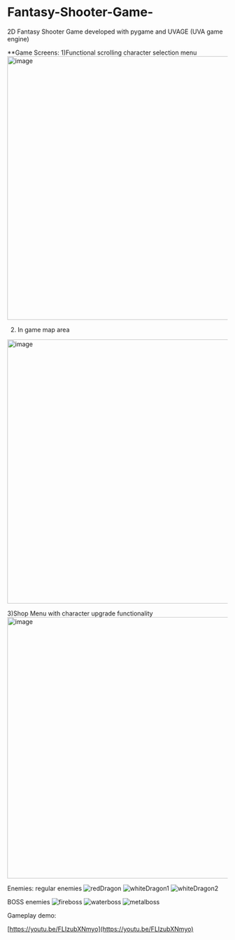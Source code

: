 # Fantasy-Shooter-Game-
2D Fantasy Shooter Game developed with pygame and UVAGE (UVA game engine)

**Game Screens:
1)Functional scrolling character selection menu
<img width="603" alt="image" src="https://github.com/phongo1/Fantasy-Shooter-Game-/assets/121993449/a31d40df-8335-4ecd-97c7-5aa36ef79b9a">

2) In game map area
<img width="604" alt="image" src="https://github.com/phongo1/Fantasy-Shooter-Game-/assets/121993449/f2068385-5cb0-4735-a105-8fa11f4f8790">


3)Shop Menu with character upgrade functionality
<img width="598" alt="image" src="https://github.com/phongo1/Fantasy-Shooter-Game-/assets/121993449/e6cdeb22-0776-42b1-b264-7975f18409de">

Enemies:
regular enemies
![redDragon](https://github.com/phongo1/Fantasy-Shooter-Game-/assets/121993449/d23da36d-0a15-4008-905d-c08dd41e275e)
![whiteDragon1](https://github.com/phongo1/Fantasy-Shooter-Game-/assets/121993449/dfeb8607-c482-4420-891c-9888d0e0f98b)
![whiteDragon2](https://github.com/phongo1/Fantasy-Shooter-Game-/assets/121993449/66e66b93-1e9c-4731-a14a-c96a1438ff89)

BOSS enemies
![fireboss](https://github.com/phongo1/Fantasy-Shooter-Game-/assets/121993449/e09f662b-e159-461e-a280-765aa15e8dd8)
![waterboss](https://github.com/phongo1/Fantasy-Shooter-Game-/assets/121993449/afd4b5d1-f3d2-4654-ba46-298a41124120)
![metalboss](https://github.com/phongo1/Fantasy-Shooter-Game-/assets/121993449/de9db230-db58-44ba-8664-f6cd4303496d)

Gameplay demo:

[https://youtu.be/FLIzubXNmyo](https://youtu.be/FLIzubXNmyo)
